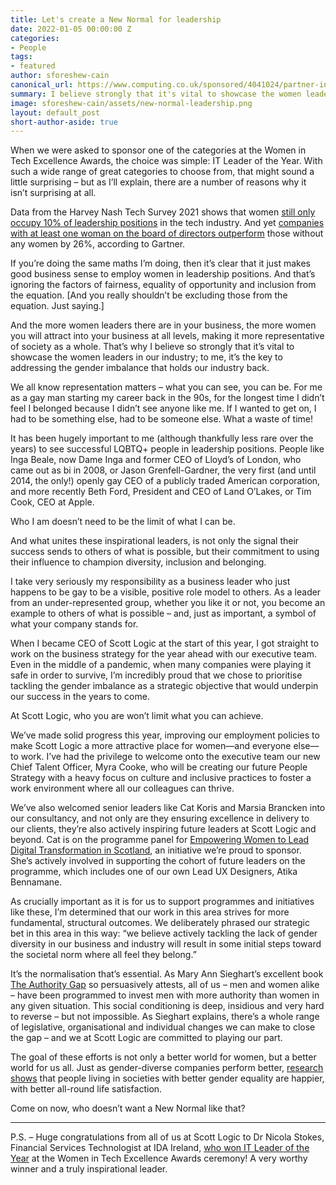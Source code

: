 ```yaml
---
title: Let's create a New Normal for leadership
date: 2022-01-05 00:00:00 Z
categories:
- People
tags:
- featured
author: sforeshew-cain
canonical_url: https://www.computing.co.uk/sponsored/4041024/partner-insight-create-normal-leadership
summary: I believe strongly that it's vital to showcase the women leaders in our industry; to me, it's the key to addressing the gender imbalance that holds our industry back. We all know representation matters - what you can see, you can be. But more than this, it’s the normalisation of women being in leadership positions that’s essential in closing the authority gap.
image: sforeshew-cain/assets/new-normal-leadership.png
layout: default_post
short-author-aside: true
---
```


When we were asked to sponsor one of the categories at the Women in Tech Excellence Awards, the choice was simple: IT Leader of the Year. With such a wide range of great categories to choose from, that might sound a little surprising – but as I’ll explain, there are a number of reasons why it isn’t surprising at all.

Data from the Harvey Nash Tech Survey 2021 shows that women [still only occupy 10% of leadership positions](https://www.computerworld.com/article/3610588/women-in-tech-whats-the-landscape-look-like-in-the-uk.html) in the tech industry. And yet [companies with at least one woman on the board of directors outperform](https://wearetechwomen.com/tech-careers-for-all-dispelling-the-myths-around-a-role-in-technology/) those without any women by 26%, according to Gartner. 

If you’re doing the same maths I’m doing, then it’s clear that it just makes good business sense to employ women in leadership positions. And that’s ignoring the factors of fairness, equality of opportunity and inclusion from the equation. [And you really shouldn’t be excluding those from the equation. Just saying.]

And the more women leaders there are in your business, the more women you will attract into your business at all levels, making it more representative of society as a whole. That’s why I believe so strongly that it’s vital to showcase the women leaders in our industry; to me, it’s the key to addressing the gender imbalance that holds our industry back.

We all know representation matters – what you can see, you can be. For me as a gay man starting my career back in the 90s, for the longest time I didn’t feel I belonged because I didn’t see anyone like me. If I wanted to get on, I had to be something else, had to be someone else. What a waste of time! 

It has been hugely important to me (although thankfully less rare over the years) to see successful LQBTQ+ people in leadership positions. People like Inga Beale, now Dame Inga and former CEO of Lloyd’s of London, who came out as bi in 2008, or Jason Grenfell-Gardner, the very first (and until 2014, the only!) openly gay CEO of a publicly traded American corporation, and more recently Beth Ford, President and CEO of Land O’Lakes, or Tim Cook, CEO at Apple.

Who I am doesn’t need to be the limit of what I can be.

And what unites these inspirational leaders, is not only the signal their success sends to others of what is possible, but their commitment to using their influence to champion diversity, inclusion and belonging.

I take very seriously my responsibility as a business leader who just happens to be gay to be a visible, positive role model to others. As a leader from an under-represented group, whether you like it or not, you become an example to others of what is possible – and, just as important, a symbol of what your company stands for.

When I became CEO of Scott Logic at the start of this year, I got straight to work on the business strategy for the year ahead with our executive team. Even in the middle of a pandemic, when many companies were playing it safe in order to survive, I’m incredibly proud that we chose to prioritise tackling the gender imbalance as a strategic objective that would underpin our success in the years to come.

At Scott Logic, who you are won’t limit what you can achieve.

We’ve made solid progress this year, improving our employment policies to make Scott Logic a more attractive place for women—and everyone else—to work. I’ve had the privilege to welcome onto the executive team our new Chief Talent Officer, Myra Cooke, who will be creating our future People Strategy with a heavy focus on culture and inclusive practices to foster a work environment where all our colleagues can thrive. 

We’ve also welcomed senior leaders like Cat Koris and Marsia Brancken into our consultancy, and not only are they ensuring excellence in delivery to our clients, they’re also actively inspiring future leaders at Scott Logic and beyond. Cat is on the programme panel for [Empowering Women to Lead Digital Transformation in Scotland](https://www.scottlogic.com/news/were-sponsoring-empowering-women-lead-digital-transformation), an initiative we’re proud to sponsor. She’s actively involved in supporting the cohort of future leaders on the programme, which includes one of our own Lead UX Designers, Atika Bennamane.

As crucially important as it is for us to support programmes and initiatives like these, I’m determined that our work in this area strives for more fundamental, structural outcomes. We deliberately phrased our strategic bet in this area in this way: “we believe actively tackling the lack of gender diversity in our business and industry will result in some initial steps toward the societal norm where all feel they belong.” 

It’s the normalisation that’s essential. As Mary Ann Sieghart’s excellent book [The Authority Gap](https://www.penguin.co.uk/books/112/1120787/the-authority-gap/9780857527561.html) so persuasively attests, all of us – men and women alike – have been programmed to invest men with more authority than women in any given situation. This social conditioning is deep, insidious and very hard to reverse – but not impossible. As Sieghart explains, there’s a whole range of legislative, organisational and individual changes we can make to close the gap – and we at Scott Logic are committed to playing our part.

The goal of these efforts is not only a better world for women, but a better world for us all. Just as gender-diverse companies perform better, [research shows](https://blogs.lse.ac.uk/businessreview/2019/08/24/gender-equality-improves-life-satisfaction-for-men-and-women/) that people living in societies with better gender equality are happier, with better all-round life satisfaction. 

Come on now, who doesn’t want a New Normal like that?
___

P.S. – Huge congratulations from all of us at Scott Logic to Dr Nicola Stokes, Financial Services Technologist at IDA Ireland, [who won IT Leader of the Year](https://womenintechexcellence.co.uk/womenintechexcellenceawards2021/en/page/2021-winners) at the Women in Tech Excellence Awards ceremony! A very worthy winner and a truly inspirational leader.
